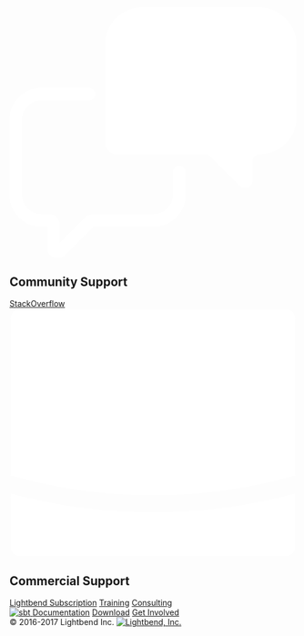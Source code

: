 <div class="fw-wrapper navy-ltr support-strip">
  <div class="container">
    <div class="row">
      <div class="col-md-12">
        <div class="support-item">
          <div class="support-icon">
            <svg class="svg-icon svg-icon-chat" xmlns="http://www.w3.org/2000/svg" viewBox="0 0 97.5 85.2" enable-background="new 0 0 97.5 85.2"><path stroke="#fff" stroke-width="4.282" stroke-linecap="round" stroke-miterlimit="10" d="M27 29.5h-16.3c-4.7 0-8.6 3.9-8.6 8.6v25.7c0 4.7 3.9 8.6 8.6 8.6h2.7c.8 0 1.5.7 1.5 1.5v7.8c0 1.3 1.6 2 2.5 1l9.5-9.5c.5-.5 1.2-.8 2-.8h20.2c4.7 0 8.6-3.9 8.6-8.6v-7.8" fill="none"/><path fill="#fff" d="M85 0h-40c-6.9 0-12.5 5.6-12.5 12.5v33.4c0 2.2 1.8 4.1 4.1 4.1h29.9c.7 0 1.3.3 1.8.7l10 10c1.6 1.6 4.3.5 4.3-1.8v-6.5c0-1.4 1.1-2.5 2.5-2.5 6.9 0 12.5-5.6 12.5-12.5v-25c-.1-6.8-5.8-12.4-12.6-12.4z"/></svg>
          </div>
          <div class="support-detail">
            <h2>Community Support</h2>
            <a href="https://stackoverflow.com/questions/tagged/sbt">StackOverflow</a>
          </div>
        </div>
        <div class="support-item">
          <div class="support-icon">
            <svg id="lightbend-icon-reverse" class="svg-icon svg-icon-lightbend-reverse" xmlns="http://www.w3.org/2000/svg" viewBox="0 0 302 262"><title>lightbend-icon</title><g id="icon"><path d="M1,195v56a10,10,0,0,0,10,10H291a10,10,0,0,0,10-10V195a557.85,557.85,0,0,1-150,20A557.85,557.85,0,0,1,1,195Z" style="fill:#fff"/><path d="M291,1H11A10,10,0,0,0,1,11V176a539.94,539.94,0,0,0,150,21,539.94,539.94,0,0,0,150-21V11A10,10,0,0,0,291,1Z" style="fill:#fff"/></g></svg>
          </div>
          <div class="support-detail">
            <h2>Commercial Support</h2>
            <a href="https://www.lightbend.com/services/expert-support">Lightbend Subscription</a>
            <a href="https://www.lightbend.com/services/training">Training</a>
            <a href="https://www.lightbend.com/services/consulting">Consulting</a>
          </div>
        </div>
      </div>
    </div>
  </div>
</div>

<footer>
  <div class="container footer">
    <div class="row">
      <div class="col-md-8 sbt">
        <nav>
          <a href="../../index.html">
            <img src="files/sbt-logo-reverse.svg" alt="sbt">
          </a>
          <a href="../../documentation.html">Documentation</a>
          <a href="../../download.html">Download</a>
          <a href="../../community.html">Get Involved</a>
        </nav>
      </div>
      <div class="col-md-4 text-right ts">
        &copy; 2016-2017 Lightbend Inc.
        <a href="https://www.lightbend.com">
          <img src="files/lightbend-reverse.svg" alt="Lightbend, Inc.">
        </a>
      </div>
    </div>
  </div>
</footer>
<script src="/assets/versions.js"></script>
<script src="/assets/set-versions.js"></script>
